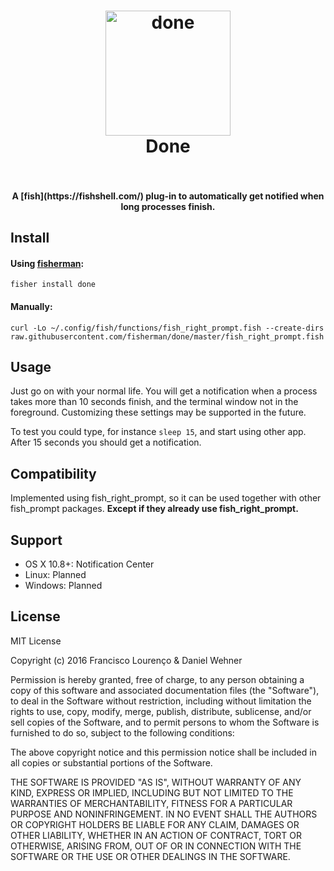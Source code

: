<h1 align="center">
  <img src="https://i.imgur.com/9g65EYq.png" alt="done" width="200"></a>
  <br>
  Done
  <br>
  <br>
</h1>

<h4 align="center">A [fish](https://fishshell.com/) plug-in to automatically get notified when long processes finish.</h4>


## Install


#### Using [fisherman](http://fisherman.sh/):
```
fisher install done
```

#### Manually:
```
curl -Lo ~/.config/fish/functions/fish_right_prompt.fish --create-dirs raw.githubusercontent.com/fisherman/done/master/fish_right_prompt.fish
```


## Usage

Just go on with your normal life. You will get a notification when a process takes more than 10 seconds finish, and the terminal window not in the foreground.
Customizing these settings may be supported in the future.

To test you could type, for instance `sleep 15`, and start using other app. After 15 seconds you should get a notification.

## Compatibility

Implemented using fish_right_prompt, so it can be used together with other fish_prompt packages. **Except if they already use fish_right_prompt.**

## Support
- OS X 10.8+: Notification Center
- Linux: Planned
- Windows: Planned

## License
MIT License

Copyright (c) 2016 Francisco Lourenço & Daniel Wehner

Permission is hereby granted, free of charge, to any person obtaining a copy
of this software and associated documentation files (the "Software"), to deal
in the Software without restriction, including without limitation the rights
to use, copy, modify, merge, publish, distribute, sublicense, and/or sell
copies of the Software, and to permit persons to whom the Software is
furnished to do so, subject to the following conditions:

The above copyright notice and this permission notice shall be included in all
copies or substantial portions of the Software.

THE SOFTWARE IS PROVIDED "AS IS", WITHOUT WARRANTY OF ANY KIND, EXPRESS OR
IMPLIED, INCLUDING BUT NOT LIMITED TO THE WARRANTIES OF MERCHANTABILITY,
FITNESS FOR A PARTICULAR PURPOSE AND NONINFRINGEMENT. IN NO EVENT SHALL THE
AUTHORS OR COPYRIGHT HOLDERS BE LIABLE FOR ANY CLAIM, DAMAGES OR OTHER
LIABILITY, WHETHER IN AN ACTION OF CONTRACT, TORT OR OTHERWISE, ARISING FROM,
OUT OF OR IN CONNECTION WITH THE SOFTWARE OR THE USE OR OTHER DEALINGS IN THE
SOFTWARE.
